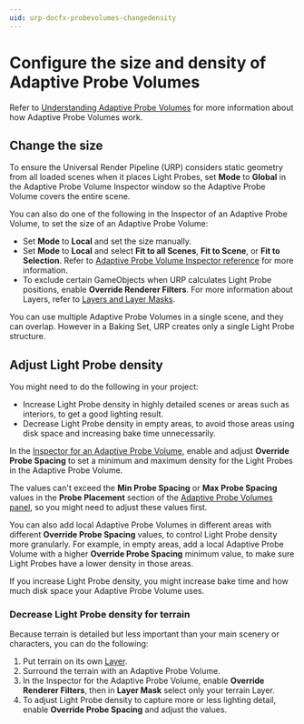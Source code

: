```yaml
---
uid: urp-docfx-probevolumes-changedensity
---
```

# Configure the size and density of Adaptive Probe Volumes

Refer to [Understanding Adaptive Probe Volumes](probevolumes-concept.md) for more information about how Adaptive Probe Volumes work.

## Change the size

To ensure the Universal Render Pipeline (URP) considers static geometry from all loaded scenes when it places Light Probes, set **Mode** to **Global** in the Adaptive Probe Volume Inspector window so the Adaptive Probe Volume covers the entire scene.

You can also do one of the following in the Inspector of an Adaptive Probe Volume, to set the size of an Adaptive Probe Volume:

- Set **Mode** to **Local** and set the size manually.
- Set **Mode** to **Local** and select **Fit to all Scenes**, **Fit to Scene**, or **Fit to Selection**. Refer to [Adaptive Probe Volume Inspector reference](probevolumes-inspector-reference.md) for more information.
- To exclude certain GameObjects when URP calculates Light Probe positions, enable **Override Renderer Filters**. For more information about Layers, refer to [Layers and Layer Masks](https://docs.unity3d.com/Manual/layers-and-layermasks.html).

You can use multiple Adaptive Probe Volumes in a single scene, and they can overlap. However in a Baking Set, URP creates only a single Light Probe structure. 

## Adjust Light Probe density

You might need to do the following in your project:

- Increase Light Probe density in highly detailed scenes or areas such as interiors, to get a good lighting result.
- Decrease Light Probe density in empty areas, to avoid those areas using disk space and increasing bake time unnecessarily.

In the [Inspector for an Adaptive Probe Volume](probevolumes-inspector-reference.md), enable and adjust **Override Probe Spacing** to set a minimum and maximum density for the Light Probes in the Adaptive Probe Volume.

The values can't exceed the **Min Probe Spacing** or **Max Probe Spacing** values in the **Probe Placement** section of the [Adaptive Probe Volumes panel](probevolumes-lighting-panel-reference.md), so you might need to adjust these values first.

You can also add local Adaptive Probe Volumes in different areas with different **Override Probe Spacing** values, to control Light Probe density more granularly. For example, in empty areas, add a local Adaptive Probe Volume with a higher **Override Probe Spacing** minimum value, to make sure Light Probes have a lower density in those areas.

If you increase Light Probe density, you might increase bake time and how much disk space your Adaptive Probe Volume uses.

### Decrease Light Probe density for terrain

Because terrain is detailed but less important than your main scenery or characters, you can do the following:

1. Put terrain on its own [Layer](https://docs.unity3d.com/Manual/layers-and-layermasks.html).
2. Surround the terrain with an Adaptive Probe Volume.
3. In the Inspector for the Adaptive Probe Volume, enable **Override Renderer Filters**, then in **Layer Mask** select only your terrain Layer.
4. To adjust Light Probe density to capture more or less lighting detail, enable **Override Probe Spacing** and adjust the values.
